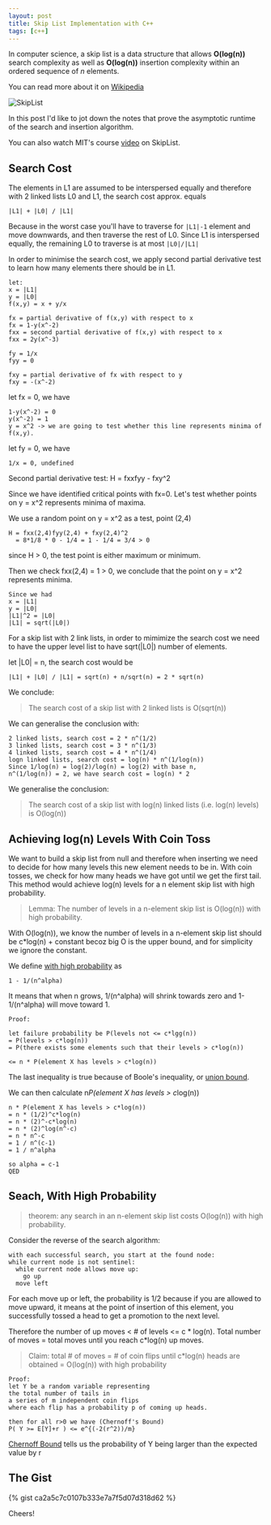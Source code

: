 ```yaml
---
layout: post
title: Skip List Implementation with C++
tags: [c++]
---
```


In computer science, a skip list is a data structure that allows <strong>O(log(n))</strong> search complexity as well as <strong>O(log(n))</strong> insertion complexity within an ordered sequence of <i>n</i> elements.

You can read more about it on [Wikipedia](https://en.wikipedia.org/wiki/Skip_list)

![SkipList](https://user-images.githubusercontent.com/44837996/57189085-903abc00-6f3c-11e9-8061-311bbc1d6604.png)

In this post I'd like to jot down the notes that prove the asymptotic runtime of the search and insertion algorithm.

You can also watch MIT's course [video](https://www.youtube.com/watch?v=2g9OSRKJuzM&t=2190s) on SkipList.

## Search Cost

The elements in L1 are assumed to be interspersed equally and therefore with 2 linked lists L0 and L1, the search cost approx. equals

```
|L1| + |L0| / |L1|
```

Because in the worst case you'll have to traverse for ```|L1|-1``` element and move downwards, and then traverse the rest of L0. Since L1 is interspersed equally, the remaining L0 to traverse is at most ```|L0|/|L1|```

In order to minimise the search cost, we apply second partial derivative test to learn how many elements there should be in L1.


```
let:
x = |L1|
y = |L0|
f(x,y) = x + y/x

fx = partial derivative of f(x,y) with respect to x
fx = 1-y(x^-2)
fxx = second partial derivative of f(x,y) with respect to x
fxx = 2y(x^-3)

fy = 1/x
fyy = 0

fxy = partial derivative of fx with respect to y
fxy = -(x^-2)
```
let fx = 0, we have
```
1-y(x^-2) = 0
y(x^-2) = 1
y = x^2 -> we are going to test whether this line represents minima of f(x,y).
```
let fy = 0, we have
```
1/x = 0, undefined
```


Second partial derivative test:
H = fxxfyy - fxy^2

Since we have identified critical points with fx=0.
Let's test whether points on y = x^2 represents minima of maxima.

We use a random point on y = x^2 as a test, point (2,4)
```
H = fxx(2,4)fyy(2,4) + fxy(2,4)^2
  = 8*1/8 * 0 - 1/4 = 1 - 1/4 = 3/4 > 0
```
since H > 0, the test point is either maximum or minimum.

Then we check fxx(2,4) = 1 > 0, we conclude that the point on y = x^2 represents minima.


```
Since we had
x = |L1|
y = |L0|
|L1|^2 = |L0|
|L1| = sqrt(|L0|)
```
For a skip list with 2 link lists, in order to mimimize the search cost we need to have the upper level list to have sqrt(|L0|) number of elements.

let |L0| = n, the search cost would be

```|L1| + |L0| / |L1| = sqrt(n) + n/sqrt(n) = 2 * sqrt(n)```

We conclude:

> The search cost of a skip list with 2 linked lists is O(sqrt(n))

We can generalise the conclusion with:
```
2 linked lists, search cost = 2 * n^(1/2)
3 linked lists, search cost = 3 * n^(1/3)
4 linked lists, search cost = 4 * n^(1/4)
logn linked lists, search cost = log(n) * n^(1/log(n))
Since 1/log(n) = log(2)/log(n) = log(2) with base n,
n^(1/log(n)) = 2, we have search cost = log(n) * 2
```

We generalise the conclusion:
> The search cost of a skip list with log(n) linked lists (i.e. log(n) levels) is O(log(n))

## Achieving log(n) Levels With Coin Toss
We want to build a skip list from null and therefore when inserting we need to decide for how many levels this new element needs to be in. With coin tosses, we check for how many heads we have got until we get the first tail. This method would achieve log(n) levels for a n element skip list with high probability.


> Lemma: The number of levels in a n-element skip list is O(log(n)) with high probability.

With O(log(n)), we know the number of levels in a n-element skip list should be c*log(n) + constant becoz big O is the upper bound, and for simplicity we ignore the constant.

We define <u>with high probability</u> as
```
1 - 1/(n^alpha)
```
It means that when n grows, 1/(n^alpha) will shrink towards zero and 1-1/(n^alpha) will move toward 1.
```
Proof:

let failure probability be P(levels not <= c*lgg(n))
= P(levels > c*log(n))
= P(there exists some elements such that their levels > c*log(n))

<= n * P(element X has levels > c*log(n))
```
The last inequality is true because of Boole's inequality, or [union bound](https://en.wikipedia.org/wiki/Boole%27s_inequality).

We can then calculate n*P(element X has levels > c*log(n))

```
n * P(element X has levels > c*log(n))
= n * (1/2)^c*log(n)
= n * (2)^-c*log(n)
= n * (2)^log(n^-c)
= n * n^-c
= 1 / n^(c-1)
= 1 / n^alpha

so alpha = c-1
QED
```

## Seach, With High Probability

> theorem: any search in an n-element skip list costs O(log(n)) with high probability.

Consider the reverse of the search algorithm:
```
with each successful search, you start at the found node:
while current node is not sentinel:
  while current node allows move up:
    go up
  move left
```
For each move up or left, the probability is 1/2 because if you are allowed to move upward, it means at the point of insertion of this element, you successfully tossed a head to get a promotion to the next level.

Therefore the number of up moves < # of levels <= c * log(n).
Total number of moves = total moves until you reach c*log(n) up moves.

> Claim: total # of moves = # of coin flips until c*log(n) heads are obtained = O(log(n)) with high probability


```
Proof:
let Y be a random variable representing
the total number of tails in
a series of m independent coin flips
where each flip has a probability p of coming up heads.

then for all r>0 we have (Chernoff's Bound)
P( Y >= E[Y]+r ) <= e^{(-2(r^2))/m}
```

[Chernoff Bound](https://en.wikipedia.org/wiki/Chernoff_bound) tells us the probability of Y being larger than the expected value by r

## The Gist

{% gist ca2a5c7c0107b333e7a7f5d07d318d62 %}

Cheers!
